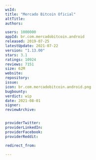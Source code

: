 ```yaml
---
wsId: 
title: "Mercado Bitcoin Oficial"
altTitle: 
authors:

users: 1000000
appId: br.com.mercadobitcoin.android
released: 2019-07-25
latestUpdate: 2021-07-22
version: "1.13.00"
stars: 3.1
ratings: 10924
reviews: 7151
size: 62M
website: 
repository: 
issue: 
icon: br.com.mercadobitcoin.android.png
bugbounty: 
verdict: wip
date: 2021-08-01
signer: 
reviewArchive:


providerTwitter: 
providerLinkedIn: 
providerFacebook: 
providerReddit: 

redirect_from:

---
```



